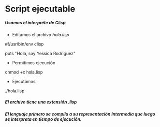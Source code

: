 # Script ejecutable

##### Usamos el interpréte de Clisp

+ Editamos el archivo _hola.lisp_

 #!/usr/bin/env clisp
 
puts "Hola, soy Yessica Rodríguez"

+ Permitimos ejecución

chmod  +x  hola.lisp

+ Ejecutamos

./hola.lisp

##### El archivo tiene una extensión _.lisp_
##### El lenguaje primero se compila a su representación intermedia que luego se interpreta en tiempo de ejecución.
